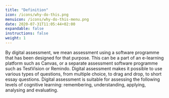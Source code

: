 ```yaml
---
title: "Definition"
icon: /icons/why-do-this.png
menuicon: /icons/why-do-this-menu.png
date: 2020-07-31T11:05:44+02:00
expandable: false
instructions: false
weight: 1
---
```


By digital assessment, we mean assessment using a software programme that has been designed for that purpose. This can be a part of an e-learning platform such as Canvas, or a separate assessment software programme such as TestVision or Remindo.
Digital assessment makes it possible to use various types of questions, from multiple choice, to drag and drop, to short essay questions. Digital assessment is suitable for assessing the following levels of cognitive learning: remembering, understanding, applying, analysing and evaluating.
